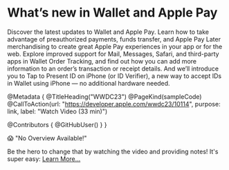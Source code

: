 # What’s new in Wallet and Apple Pay

Discover the latest updates to Wallet and Apple Pay. Learn how to take advantage of preauthorized payments, funds transfer, and Apple Pay Later merchandising to create great Apple Pay experiences in your app or for the web. Explore improved support for Mail, Messages, Safari, and third-party apps in Wallet Order Tracking, and find out how you can add more information to an order’s transaction or receipt details. And we’ll introduce you to Tap to Present ID on iPhone (or ID Verifier), a new way to accept IDs in Wallet using iPhone — no additional hardware needed.

@Metadata {
   @TitleHeading("WWDC23")
   @PageKind(sampleCode)
   @CallToAction(url: "https://developer.apple.com/wwdc23/10114", purpose: link, label: "Watch Video (33 min)")

   @Contributors {
      @GitHubUser(<replace this with your GitHub handle>)
   }
}

😱 "No Overview Available!"

Be the hero to change that by watching the video and providing notes! It's super easy:
 [Learn More…](https://wwdcnotes.github.io/WWDCNotes/documentation/wwdcnotes/contributing)

